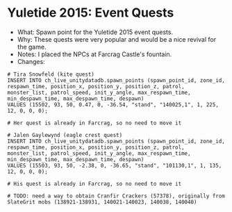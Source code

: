 # Yuletide 2015: Event Quests

* What: Spawn point for the Yuletide 2015 event quests.
* Why: These quests were very popular and would be a nice revival for the game.
* Notes: I placed the NPCs at Farcrag Castle's fountain.
* Changes:
```
# Tira Snowfeld (kite quest)
INSERT INTO ch_live_unitydatadb.spawn_points (spawn_point_id, zone_id, respawn_time, position_x, position_y, position_z, patrol, monster_list, patrol_speed, init_y_angle, max_respawn_time, min_despawn_time, max_despawn_time, despawn)
VALUES (15502, 93, 50, 0.47, 0, -36.54, "stand", "140025,1", 1, 225, 12, 0, 0, 0);

# Her quest is already in Farcrag, so no need to move it

# Jalen Gaylewynd (eagle crest quest)
INSERT INTO ch_live_unitydatadb.spawn_points (spawn_point_id, zone_id, respawn_time, position_x, position_y, position_z, patrol, monster_list, patrol_speed, init_y_angle, max_respawn_time, min_despawn_time, max_despawn_time, despawn)
VALUES (15503, 93, 50, -2.38, 0, -36.65, "stand", "101130,1", 1, 135, 12, 0, 0, 0);

# His quest is already in Farcrag, so no need to move it

# TODO: need a way to obtain Cranfir Crackers (57378), originally from SlateGrit mobs (138921-138931, 140021-140023, 140038, 140040)
```
